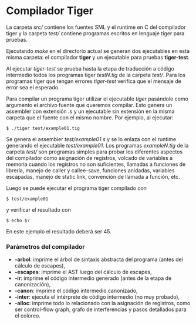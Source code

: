 # Compilador Tiger

La carpeta *src/* contiene los fuentes SML y el runtime en C del compilador tiger y la carpeta *test/* contiene programas escritos en lenguaje tiger para pruebas.

Ejecutando *make* en el directorio actual se generan dos ejecutables en esta misma carpeta: el compilador **tiger** y un ejecutable para pruebas **tiger-test**.

Al ejecutar *tiger-test* se prueba hasta la etapa de traducción a código intermedio todos los programas tiger *testN.tig* de la carpeta *test/*. Para los programas tiger que tengan errores *tiger-test* verifica que el mensaje de error sea el esperado.

Para compilar un programa tiger utilizar el ejecutable *tiger* pasándole como argumento el archivo fuente que queremos compilar. Esto genera un assembler con extensión *.s* y un ejecutable sin extensión en la misma carpeta que el fuente con el mismo nombre. Por ejemplo, al ejecutar:

`$ ./tiger test/example01.tig`

Se genera el assembler *test/example01.s* y se lo enlaza con el runtime generando el ejecutable *test/example01*. Los programas *exampleN.tig* de la carpeta *test/* son programas simples para probar los diferentes aspectos del compilador como asignación de registros, volcado de variables a memoria cuando los registros no son suficientes, llamadas a funciones de librería, manejo de caller y callee-save, funciones anidadas, variables escapadas, manejo de static link, convención de llamada a función, etc.

Luego se puede ejecutar el programa tiger compilado con

`$ test/example01`

y verificar el resultado con

`$ echo $?`

En este ejemplo el resultado deberá ser 45.

### Parámetros del compilador
- **-arbol**: imprime el árbol de sintaxis abstracta del programa (antes del cálculo de escapes),
- **-escapes**: imprime el AST luego del cálculo de escapes,
- **-ir**: imprime el código intermedio generado (antes de la etapa de canonización),
- **-canon**: imprime el código intermedio canonizado,
- **-inter**: ejecuta el intérprete de código intermedio (no muy probado),
- **-alloc**: imprime todo lo relacionado con la asignación de registros, como ser control-flow graph, grafo de interferencias y pasos detallados para el coloreo.

